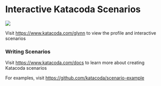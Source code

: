 # Interactive Katacoda Scenarios

[![](http://shields.katacoda.com/katacoda/glynn/count.svg)](https://www.katacoda.com/glynn "Get your profile on Katacoda.com")

Visit https://www.katacoda.com/glynn to view the profile and interactive scenarios

### Writing Scenarios
Visit https://www.katacoda.com/docs to learn more about creating Katacoda scenarios

For examples, visit https://github.com/katacoda/scenario-example
